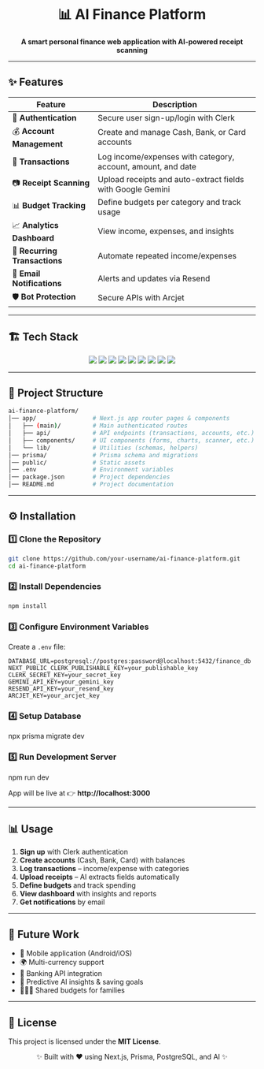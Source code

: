 <h1 align="center">📊 AI Finance Platform</h1>
<p align="center">
  <b>A smart personal finance web application with AI-powered receipt scanning</b>  
</p>

---

## ✨ Features  

| Feature | Description |
|---------|-------------|
| 🔐 **Authentication** | Secure user sign-up/login with Clerk |
| 💰 **Account Management** | Create and manage Cash, Bank, or Card accounts |
| 🧾 **Transactions** | Log income/expenses with category, account, amount, and date |
| 📷 **Receipt Scanning** | Upload receipts and auto-extract fields with Google Gemini |
| 📊 **Budget Tracking** | Define budgets per category and track usage |
| 📈 **Analytics Dashboard** | View income, expenses, and insights |
| 🔄 **Recurring Transactions** | Automate repeated income/expenses |
| 📧 **Email Notifications** | Alerts and updates via Resend |
| 🛡 **Bot Protection** | Secure APIs with Arcjet |

---

## 🏗️ Tech Stack  

<p align="center">
  <img src="https://img.shields.io/badge/Next.js-black?style=for-the-badge&logo=next.js&logoColor=white"/>
  <img src="https://img.shields.io/badge/React-20232A?style=for-the-badge&logo=react&logoColor=61DAFB"/>
  <img src="https://img.shields.io/badge/PostgreSQL-316192?style=for-the-badge&logo=postgresql&logoColor=white"/>
  <img src="https://img.shields.io/badge/Prisma-2D3748?style=for-the-badge&logo=prisma&logoColor=white"/>
  <img src="https://img.shields.io/badge/Clerk-5B0BB5?style=for-the-badge&logo=clerk&logoColor=white"/>
  <img src="https://img.shields.io/badge/Google_Gemini-4285F4?style=for-the-badge&logo=google&logoColor=white"/>
  <img src="https://img.shields.io/badge/Resend-EA4335?style=for-the-badge&logo=gmail&logoColor=white"/>
  <img src="https://img.shields.io/badge/Arcjet-000000?style=for-the-badge"/>
  <img src="https://img.shields.io/badge/Inngest-00BFA6?style=for-the-badge"/>
</p>

---

## 📂 Project Structure  

```bash
ai-finance-platform/
│── app/                # Next.js app router pages & components
│   ├── (main)/         # Main authenticated routes
│   ├── api/            # API endpoints (transactions, accounts, etc.)
│   ├── components/     # UI components (forms, charts, scanner, etc.)
│   └── lib/            # Utilities (schemas, helpers)
│── prisma/             # Prisma schema and migrations
│── public/             # Static assets
│── .env                # Environment variables
│── package.json        # Project dependencies
│── README.md           # Project documentation
```

---

## ⚙️ Installation  

### 1️⃣ Clone the Repository  
```bash
git clone https://github.com/your-username/ai-finance-platform.git
cd ai-finance-platform
```

### 2️⃣ Install Dependencies  
```bash
npm install
```

### 3️⃣ Configure Environment Variables  
Create a `.env` file:  
```env
DATABASE_URL=postgresql://postgres:password@localhost:5432/finance_db
NEXT_PUBLIC_CLERK_PUBLISHABLE_KEY=your_publishable_key
CLERK_SECRET_KEY=your_secret_key
GEMINI_API_KEY=your_gemini_key
RESEND_API_KEY=your_resend_key
ARCJET_KEY=your_arcjet_key
```

### 4️⃣ Setup Database  

npx prisma migrate dev


### 5️⃣ Run Development Server  

npm run dev

App will be live at 👉 **http://localhost:3000**

---

## 📊 Usage  

1. **Sign up** with Clerk authentication  
2. **Create accounts** (Cash, Bank, Card) with balances  
3. **Log transactions** – income/expense with categories  
4. **Upload receipts** – AI extracts fields automatically  
5. **Define budgets** and track spending  
6. **View dashboard** with insights and reports  
7. **Get notifications** by email  

---

## 🔮 Future Work  

- 📱 Mobile application (Android/iOS)  
- 🌍 Multi-currency support  
- 🏦 Banking API integration  
- 🤖 Predictive AI insights & saving goals  
- 👨‍👩‍👧 Shared budgets for families  

---

## 📝 License  

This project is licensed under the **MIT License**.  

<p align="center">✨ Built with ❤️ using Next.js, Prisma, PostgreSQL, and AI ✨</p>
